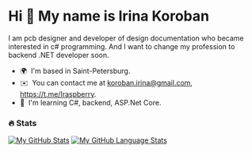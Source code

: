 Hi 👋 My name is Irina Koroban
==============================

I am pcb designer and developer of design documentation who became interested in c# programming. 
Аnd I want to change my profession to backend .NET developer soon.

*   🌍  I'm based in Saint-Petersburg.
*   ✉️  You can contact me at koroban.irina@gmail.com, https://t.me/Iraspberry.
*   🧠  I'm learning C#, backend, ASP.Net Core.



### :fire: Stats
[![My GitHub Stats](https://github-readme-stats.vercel.app/api/?username=IrinaKoroban&count_private=true&showicons=true)]()
[![My GitHub Language Stats](https://github-readme-stats.vercel.app/api/top-langs/?username=IrinaKoroban&langs_count=5)]()
